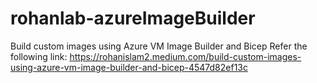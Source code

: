 # rohanlab-azureImageBuilder
Build custom images using Azure VM Image Builder and Bicep
Refer the following link:
https://rohanislam2.medium.com/build-custom-images-using-azure-vm-image-builder-and-bicep-4547d82ef13c
